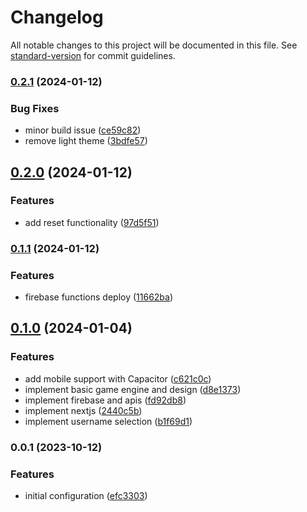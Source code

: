 # Changelog

All notable changes to this project will be documented in this file. See [standard-version](https://github.com/conventional-changelog/standard-version) for commit guidelines.

### [0.2.1](https://github.com/yenerunver/tic-tac-toe/compare/0.2.0...0.2.1) (2024-01-12)


### Bug Fixes

* minor build issue ([ce59c82](https://github.com/yenerunver/tic-tac-toe/commit/ce59c82c791a28095533adc2d1c2950b773d42f6))
* remove light theme ([3bdfe57](https://github.com/yenerunver/tic-tac-toe/commit/3bdfe57715f7fa0f8a662df7760cc6e8a24b77ab))

## [0.2.0](https://github.com/yenerunver/tic-tac-toe/compare/0.1.1...0.2.0) (2024-01-12)

### Features

- add reset functionality ([97d5f51](https://github.com/yenerunver/tic-tac-toe/commit/97d5f519b748021bfb6da7fd555ac3b770b643ef))

### [0.1.1](https://github.com/yenerunver/tic-tac-toe/compare/0.1.0...0.1.1) (2024-01-12)

### Features

- firebase functions deploy ([11662ba](https://github.com/yenerunver/tic-tac-toe/commit/11662bad0e7a04ca5358918544f21393686a477e))

## [0.1.0](https://github.com/yenerunver/tic-tac-toe/compare/0.0.1...0.1.0) (2024-01-04)

### Features

- add mobile support with Capacitor ([c621c0c](https://github.com/yenerunver/tic-tac-toe/commit/c621c0cdcda72251c455e9177cc0d8924ff4b554))
- implement basic game engine and design ([d8e1373](https://github.com/yenerunver/tic-tac-toe/commit/d8e13737bb5f56623ad5c4e7d54aaf39031027bb))
- implement firebase and apis ([fd92db8](https://github.com/yenerunver/tic-tac-toe/commit/fd92db8354e08e4fb05423019811787f785c689a))
- implement nextjs ([2440c5b](https://github.com/yenerunver/tic-tac-toe/commit/2440c5befbbcc3e1194a548a5196284ea67e9be7))
- implement username selection ([b1f69d1](https://github.com/yenerunver/tic-tac-toe/commit/b1f69d181462a094829cfe3ce3cc1e8b1586187e))

### 0.0.1 (2023-10-12)

### Features

- initial configuration ([efc3303](https://github.com/yenerunver/tic-tac-toe/commit/efc3303ee3f2279f733ac0d1cb0c48df5349d530))
